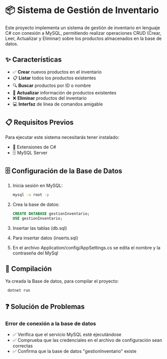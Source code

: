 # 📦 Sistema de Gestión de Inventario

Este proyecto implementa un sistema de gestión de inventario en lenguaje C# con conexión a MySQL, permitiendo realizar operaciones CRUD (Crear, Leer, Actualizar y Eliminar) sobre los productos almacenados en la base de datos.

## ✨ Características

- ✅ **Crear** nuevos productos en el inventario
- 📋 **Listar** todos los productos existentes
- 🔍 **Buscar** productos por ID o nombre
- 🔄 **Actualizar** información de productos existentes
- ❌ **Eliminar** productos del inventario
- 💻 **Interfaz** de línea de comandos amigable

## 📋 Requisitos Previos

Para ejecutar este sistema necesitarás tener instalado:

- 🔧 Extensiones de C#
- 🗄️ MySQL Server 

## 🗄️ Configuración de la Base de Datos

1. Inicia sesión en MySQL:
   ```bash
   mysql -u root -p
   ```

2. Crea la base de datos:
   ```sql
   CREATE DATABASE gestionInventario;
   USE gestionInventario;
   ```
3. Insertar las tablas (db.sql)

4. Para insertar datos (inserts.sql)

5. En el archivo Application/config/AppSettings.cs  se edita el nombre y la contraseña del MySql

## 🔨 Compilación

Ya creada la Base de datos, para compilar el proyecto:

```bash
 dotnet run
```

## ❓ Solución de Problemas

### Error de conexión a la base de datos
- ✅ Verifica que el servicio MySQL esté ejecutándose
- ✅ Comprueba que las credenciales en el archivo de configuración sean correctas
- ✅ Confirma que la base de datos "gestionInventario" existe


